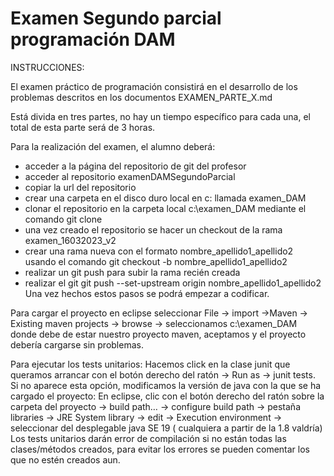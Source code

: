 # Examen Segundo parcial programación DAM 

INSTRUCCIONES:

El examen práctico de programación consistirá en el desarrollo de los problemas descritos en los documentos EXAMEN_PARTE_X.md

Está divida en tres partes, no hay un tiempo específico para cada una, el total de esta parte será de 3 horas.

Para la realización del examen, el alumno deberá:
- acceder a la página del repositorio de git del profesor
- acceder al repositorio examenDAMSegundoParcial
- copiar la url del repositorio
- crear una carpeta en el disco duro local en c: llamada examen_DAM
- clonar el repositorio en la carpeta local c:\examen_DAM mediante el comando git clone
- una vez creado el repositorio se hacer un checkout de la rama examen_16032023_v2
- crear una rama nueva con el formato nombre_apellido1_apellido2
usando el comando git checkout -b nombre_apellido1_apellido2
- realizar un git push para subir la rama recién creada
- realizar el git git push --set-upstream origin nombre_apellido1_apellido2
Una vez hechos estos pasos se podrá empezar a codificar.

Para cargar el proyecto en eclipse seleccionar File → import →Maven → Existing maven projects → browse → seleccionamos c:\examen_DAM donde debe de estar nuestro proyecto maven, aceptamos y el proyecto debería cargarse sin problemas.

Para ejecutar los tests unitarios:
Hacemos click en la clase junit que queramos arrancar con el botón derecho del ratón → Run as → junit tests. Si no aparece esta opción, modificamos la versión de java con la que se ha cargado el proyecto:
En eclipse, clic con el botón derecho del ratón sobre la carpeta del proyecto → build path… → configure build path → pestaña libraries → JRE System library → edit → Execution environment → seleccionar del desplegable  java SE 19 ( cualquiera a partir de la 1.8 valdría)
Los tests unitarios darán error de compilación si no están todas las clases/métodos creados, para evitar los errores se pueden comentar los que no estén creados aun.
